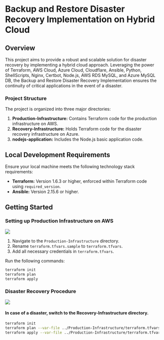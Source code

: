# Backup and Restore Disaster Recovery Implementation on Hybrid Cloud

## Overview

This project aims to provide a robust and scalable solution for disaster recovery by implementing a hybrid cloud approach. Leveraging the power of Terraform, AWS Cloud, Azure Cloud, Cloudflare, Ansible, Python, ShellScripts, Nginx, Certbot, Node.js, AWS RDS MySQL, and Azure MySQL DB, the Backup and Restore Disaster Recovery Implementation ensures the continuity of critical applications in the event of a disaster.

### Project Structure

The project is organized into three major directories:

1. **Production-Infrastructure:** Contains Terraform code for the production infrastructure on AWS.
2. **Recovery-Infrastructure:** Holds Terraform code for the disaster recovery infrastructure on Azure.
3. **nodejs-application:** Includes the Node.js basic application code.

## Local Development Requirements

Ensure your local machine meets the following technology stack requirements:

- **Terraform:** Version 1.6.3 or higher, enforced within Terraform code using `required_version`.
- **Ansible:** Version 2.15.6 or higher.

## Getting Started

### Setting up Production Infrastructure on AWS

![](.prod.gif)


1. Navigate to the `Production-Infrastructure` directory.
2. Rename `terraform.tfvars.sample` to `terraform.tfvars`.
3. Add all necessary credentials in `terraform.tfvars`.

Run the following commands:

```bash
terraform init
terraform plan
terraform apply
```
### Disaster Recovery Procedure

![](.recovered.gif)

#### In case of a disaster, switch to the Recovery-Infrastructure directory.

```bash
terraform init
terraform plan --var-file ../Production-Infrastructure/terraform.tfvars
terraform apply --var-file ../Production-Infrastructure/terraform.tfvars
```